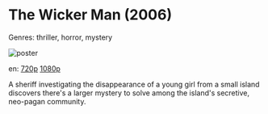 # The Wicker Man (2006)

Genres: thriller, horror, mystery

![poster](http://image.tmdb.org/t/p/w500/aeQ65vYvOCRmeO0uaVnjHOiDrXZ.jpg)

en:
  [720p](magnet:?xt=urn:btih:A8AF3463B45E6805D987E575CBED7AA848AE9E5D&tr=udp://glotorrents.pw:6969/announce&tr=udp://tracker.opentrackr.org:1337/announce&tr=udp://torrent.gresille.org:80/announce&tr=udp://tracker.openbittorrent.com:80&tr=udp://tracker.coppersurfer.tk:6969&tr=udp://tracker.leechers-paradise.org:6969&tr=udp://p4p.arenabg.ch:1337&tr=udp://tracker.internetwarriors.net:1337)
  [1080p](magnet:?xt=urn:btih:80947658F243791C6F034F2C5596883F8A996337&tr=udp://glotorrents.pw:6969/announce&tr=udp://tracker.opentrackr.org:1337/announce&tr=udp://torrent.gresille.org:80/announce&tr=udp://tracker.openbittorrent.com:80&tr=udp://tracker.coppersurfer.tk:6969&tr=udp://tracker.leechers-paradise.org:6969&tr=udp://p4p.arenabg.ch:1337&tr=udp://tracker.internetwarriors.net:1337)
  


A sheriff investigating the disappearance of a young girl from a small island discovers there's a larger mystery to solve among the island's secretive, neo-pagan community.